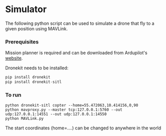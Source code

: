 # Simulator
The following python script can be used to simulate a drone that fly to a given position using MAVLink.
### Prerequisites
Mission planner is required and can be downloaded from Ardupilot's [website](http://ardupilot.org/planner/docs/mission-planner-installation.html). <br/>

Dronekit needs to be installed:
```python
pip install dronekit
pip install dronekit-sitl
```
### To run
```console
python dronekit-sitl copter --home=55.472063,10.414156,0,90
python mavproxy.py --master tcp:127.0.0.1:5760 --out udp:127.0.0.1:14551 --out udp:127.0.0.1:14550
python MAVLink.py
```
The start coordinates (home=....) can be changed to anywhere in the world

